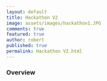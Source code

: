 ```yaml
---
layout: default
title: Hackathon V2
image: assets/images/hackathon1.JPG
comments: true
featured: true
author: robert
published: true
permalink: Hackathon V2.html
---
```


### Overview
